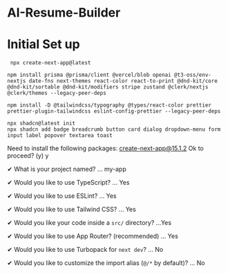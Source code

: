 # AI-Resume-Builder

# Initial Set up
```
 npx create-next-app@latest
```
```
npm install prisma @prisma/client @vercel/blob openai @t3-oss/env-nextjs date-fns next-themes react-color react-to-print @dnd-kit/core @dnd-kit/sortable @dnd-kit/modifiers stripe zustand @clerk/nextjs @clerk/themes --legacy-peer-deps
```
```
npm install -D @tailwindcss/typography @types/react-color prettier prettier-plugin-tailwindcss eslint-config-prettier --legacy-peer-deps
```
```
npx shadcn@latest init
npx shadcn add badge breadcrumb button card dialog dropdown-menu form input label popover textarea toast
```

Need to install the following packages:
create-next-app@15.1.2
Ok to proceed? (y) y

✔ What is your project named? … my-app

✔ Would you like to use TypeScript? … Yes

✔ Would you like to use ESLint? … Yes

✔ Would you like to use Tailwind CSS? … Yes

✔ Would you like your code inside a `src/` directory? …Yes

✔ Would you like to use App Router? (recommended) … Yes

✔ Would you like to use Turbopack for `next dev`? … No

✔ Would you like to customize the import alias (`@/*` by default)? … No

